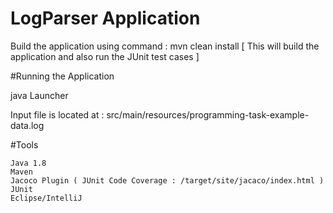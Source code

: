 # LogParser Application

Build the application using command : mvn clean install [ This will build the application and also run the JUnit test cases ]

#Running the Application

java Launcher 

Input file is located at : src/main/resources/programming-task-example-data.log

#Tools

	Java 1.8
	Maven
	Jacoco Plugin ( JUnit Code Coverage : /target/site/jacaco/index.html )
	JUnit
	Eclipse/IntelliJ 

